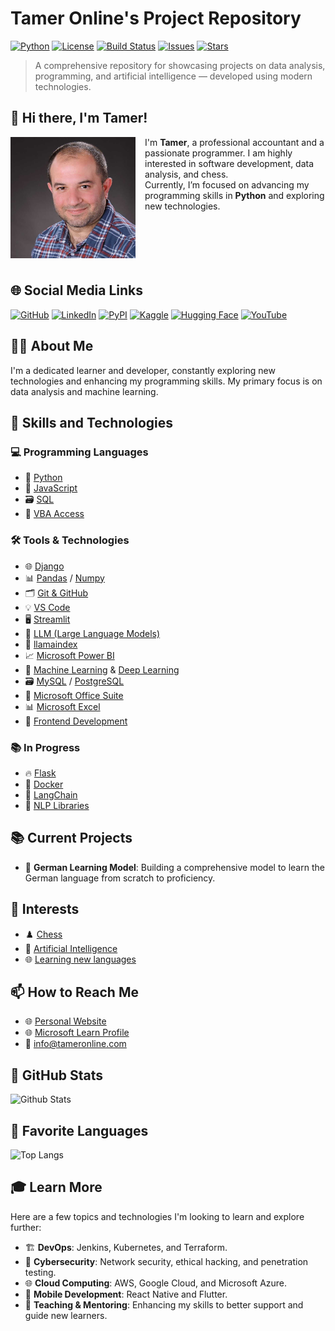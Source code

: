 # Tamer Online's Project Repository

[![Python](https://img.shields.io/badge/python-3.8%2B-blue)](https://www.python.org/)
[![License](https://img.shields.io/badge/license-MIT-blue)](https://opensource.org/licenses/MIT) 
[![Build Status](https://img.shields.io/badge/build-passing-brightgreen)](https://github.com/TamerOnLine/TamerOnLine/actions)
[![Issues](https://img.shields.io/github/issues/TamerOnLine/TamerOnLine)](https://github.com/TamerOnLine/TamerOnLine/issues)
[![Stars](https://img.shields.io/github/stars/TamerOnLine/TamerOnLine?style=social)](https://github.com/TamerOnLine/TamerOnLine/stargazers)

> A comprehensive repository for showcasing projects on data analysis, programming, and artificial intelligence — developed using modern technologies.

## 👋 Hi there, I'm Tamer!

<img src="assets/TamerOnLine.jpg" alt="Tamer Online" width="200" align="left" style="margin-right: 15px; margin-bottom: 10px;" />

I'm **Tamer**, a professional accountant and a passionate programmer. I am highly interested in software development, data analysis, and chess.  
Currently, I’m focused on advancing my programming skills in **Python** and exploring new technologies.

<br clear="left"/>

## 🌐 Social Media Links

[![GitHub](https://img.shields.io/badge/-GitHub-black?style=flat&logo=github&logoColor=white)](https://github.com/TamerOnLine)
[![LinkedIn](https://img.shields.io/badge/-LinkedIn-blue?style=flat&logo=linkedin&logoColor=white)](https://www.linkedin.com/in/tameronline/)
[![PyPI](https://img.shields.io/badge/-PyPI-black?style=flat&logo=pypi&logoColor=white)](https://pypi.org/user/TamerOnLine/)
[![Kaggle](https://img.shields.io/badge/-Kaggle-20BEFF?style=flat&logo=kaggle&logoColor=white)](https://www.kaggle.com/tameronline)
[![Hugging Face](https://img.shields.io/badge/-Hugging%20Face-yellow?style=flat&logo=huggingface&logoColor=black)](https://huggingface.co/TamerOnLine)
[![YouTube](https://img.shields.io/badge/-YouTube-red?style=flat&logo=youtube&logoColor=white)](https://www.youtube.com/@mystrotamer)

## 👨‍💻 About Me
I'm a dedicated learner and developer, constantly exploring new technologies and enhancing my programming skills. My primary focus is on data analysis and machine learning.

## 💼 Skills and Technologies

### 💻 Programming Languages
- 🐍 [Python](https://www.python.org/doc/)
- 📜 [JavaScript](https://developer.mozilla.org/en-US/docs/Web/JavaScript)
- 🗃️ [SQL](https://www.w3schools.com/sql/)
- 🔄 [VBA Access](https://docs.microsoft.com/en-us/office/vba/api/overview/access)

### 🛠️ Tools & Technologies
- 🌐 [Django](https://www.djangoproject.com/) 
- 📊 [Pandas](https://pandas.pydata.org/) / [Numpy](https://numpy.org/)
- 🗂️ [Git & GitHub](https://docs.github.com/en)
- 💡 [VS Code](https://code.visualstudio.com/) 
- 🖥️ [Streamlit](https://streamlit.io/)
- 🧠 [LLM (Large Language Models)](https://en.wikipedia.org/wiki/Large_language_model) 
- 📇 [llamaindex](https://github.com/jerryjliu/llama_index)
- 📈 [Microsoft Power BI](https://powerbi.microsoft.com/)
- 🤖 [Machine Learning](https://scikit-learn.org/stable/) & [Deep Learning](https://www.tensorflow.org/)
- 🗃️ [MySQL](https://dev.mysql.com/doc/) / [PostgreSQL](https://www.postgresql.org/)
- 💼 [Microsoft Office Suite](https://www.microsoft.com/en/microsoft-365)
- 📊 [Microsoft Excel](https://support.microsoft.com/en-us/excel)
- 🎨 [Frontend Development](https://developer.mozilla.org/en-US/docs/Learn/Front-end_web_developer)

### 📚 In Progress
- 🔥 [Flask](https://flask.palletsprojects.com/)
- 🐳 [Docker](https://www.docker.com/)
- 🔗 [LangChain](https://www.langchain.com/)
- 🧠 [NLP Libraries](https://spacy.io/)

## 📚 Current Projects
- 🔭 **German Learning Model**: Building a comprehensive model to learn the German language from scratch to proficiency.

## 🌟 Interests
- ♟️ [Chess](https://www.chess.com/member/tameronline)
- 🤖 [Artificial Intelligence](https://chatgpt.com/share/66fc4d28-d8a4-8007-9785-84533800988d)
- 🌐 [Learning new languages](https://www.duolingo.com/profile/RoseLisaJenne714)

## 📫 How to Reach Me
- 🌐 [Personal Website](https://www.mystrotamer.com)
- 🌐 [Microsoft Learn Profile](https://learn.microsoft.com/ar-sa/users/tameronline/)
- 📧 [info@tameronline.com](mailto:info@tameronline.com)

## 🌟 GitHub Stats
![Github Stats](https://github-readme-stats.vercel.app/api?username=TamerOnLine&show_icons=true&theme=radical)

## 🚀 Favorite Languages
![Top Langs](https://github-readme-stats.vercel.app/api/top-langs/?username=TamerOnLine&layout=compact&theme=radical)


## 🎓 Learn More

Here are a few topics and technologies I'm looking to learn and explore further:

- 🏗️ **DevOps**: Jenkins, Kubernetes, and Terraform.
- 🔐 **Cybersecurity**: Network security, ethical hacking, and penetration testing.
- 🌐 **Cloud Computing**: AWS, Google Cloud, and Microsoft Azure.
- 📱 **Mobile Development**: React Native and Flutter.
- 🤝 **Teaching & Mentoring**: Enhancing my skills to better support and guide new learners.

